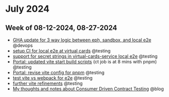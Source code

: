 # July 2024

## Week of 08-12-2024, 08-27-2024

- [GHA update for 3 way logic between eph, sandbox, and local e2e](https://github.com/helloextend/gha-reusable-workflows/pull/780)  @devops
- [setup CI for local e2e at virtual cards](https://github.com/helloextend/virtual-cards-service/pull/603) @testing
- [support for secret strings in virtual-cards-service local e2e](https://github.com/helloextend/virtual-cards-service/pull/606) @testing
- [Portal: updated vite start build scripts](https://github.com/helloextend/portal-web-app/pull/152) (ct job is at 8 mins with pnpm) @testing 
- [Portal: revise vite config for pnpm](https://github.com/helloextend/portal-web-app) @testing
- [test vite vs webpack for e2e](https://github.com/helloextend/portal-web-app/pull/165) @testing
- [further vite refinements](https://github.com/helloextend/portal-web-app/pull/167) @testing
- [My thoughts and notes about Consumer Driven Contract Testing](https://dev.to/muratkeremozcan/my-thoughts-and-notes-about-consumer-driven-contract-testing-11id) @blog



